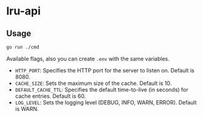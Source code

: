 # lru-api

## Usage

```sh
go run ./cmd
```

Available flags, also you can create `.env` with the same variables.

- `HTTP_PORT`: Specifies the HTTP port for the server to listen on. Default is 8080.
- `CACHE_SIZE`: Sets the maximum size of the cache. Default is 10.
- `DEFAULT_CACHE_TTL`: Specifies the default time-to-live (in seconds) for cache entries. Default is 60.
- `LOG_LEVEL`: Sets the logging level (DEBUG, INFO, WARN, ERROR). Default is WARN.